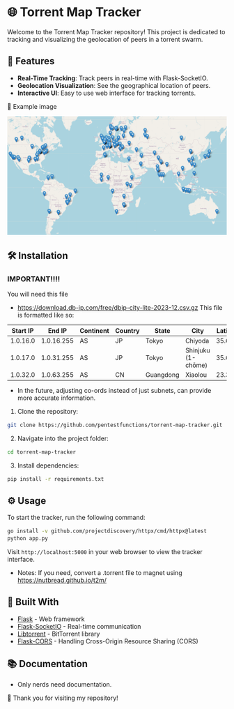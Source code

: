 # 🌐 Torrent Map Tracker

Welcome to the Torrent Map Tracker repository! This project is dedicated to tracking and visualizing the geolocation of peers in a torrent swarm.

## 🚀 Features

- **Real-Time Tracking**: Track peers in real-time with Flask-SocketIO.
- **Geolocation Visualization**: See the geographical location of peers.
- **Interactive UI**: Easy to use web interface for tracking torrents.

📸 Example image
<p align="center">
  <img src="./static-images/Example.png" alt="Example after running Kali magnet">
</p>

## 🛠 Installation

### IMPORTANT!!!!

You will need this file
- https://download.db-ip.com/free/dbip-city-lite-2023-12.csv.gz
This file is formatted like so:

| Start IP  | End IP        | Continent | Country | State     | City                | Latitude | Longitude |
|-----------|---------------|-----------|---------|-----------|---------------------|----------|-----------|
| 1.0.16.0  | 1.0.16.255    | AS        | JP      | Tokyo     | Chiyoda             | 35.6916  | 139.768   |
| 1.0.17.0  | 1.0.31.255    | AS        | JP      | Tokyo     | Shinjuku (1-chōme)  | 35.6944  | 139.703   |
| 1.0.32.0  | 1.0.63.255    | AS        | CN      | Guangdong | Xiaolou             | 23.379   | 113.763   |

- In the future, adjusting co-ords instead of just subnets, can provide more accurate information.


1. Clone the repository:
```bash
git clone https://github.com/pentestfunctions/torrent-map-tracker.git
```

2. Navigate into the project folder:
```bash
cd torrent-map-tracker
```

3. Install dependencies:
```bash
pip install -r requirements.txt
```

## ⚙️ Usage

To start the tracker, run the following command:
```bash
go install -v github.com/projectdiscovery/httpx/cmd/httpx@latest
python app.py
```

Visit `http://localhost:5000` in your web browser to view the tracker interface.

- Notes:
  If you need, convert a .torrent file to magnet using https://nutbread.github.io/t2m/

## 🧰 Built With

- [Flask](https://flask.palletsprojects.com/) - Web framework
- [Flask-SocketIO](https://flask-socketio.readthedocs.io/) - Real-time communication
- [Libtorrent](https://www.libtorrent.org/) - BitTorrent library
- [Flask-CORS](https://flask-cors.readthedocs.io/) - Handling Cross-Origin Resource Sharing (CORS)

## 📚 Documentation

- Only nerds need documentation.

💖 Thank you for visiting my repository!



